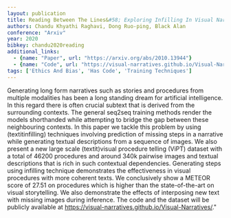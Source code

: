 ```yaml
---
layout: publication
title: Reading Between The Lines&#58; Exploring Infilling In Visual Narratives
authors: Chandu Khyathi Raghavi, Dong Ruo-ping, Black Alan
conference: "Arxiv"
year: 2020
bibkey: chandu2020reading
additional_links:
  - {name: "Paper", url: "https://arxiv.org/abs/2010.13944"}
  - {name: "Code", url: "https://visual-narratives.github.io/Visual-Narratives/"}
tags: ['Ethics And Bias', 'Has Code', 'Training Techniques']
---
```

Generating long form narratives such as stories and procedures from multiple modalities has been a long standing dream for artificial intelligence. In this regard there is often crucial subtext that is derived from the surrounding contexts. The general seq2seq training methods render the models shorthanded while attempting to bridge the gap between these neighbouring contexts. In this paper we tackle this problem by using (textitinfilling) techniques involving prediction of missing steps in a narrative while generating textual descriptions from a sequence of images. We also present a new large scale (textit)visual procedure telling (ViPT) dataset with a total of 46200 procedures and around 340k pairwise images and textual descriptions that is rich in such contextual dependencies. Generating steps using infilling technique demonstrates the effectiveness in visual procedures with more coherent texts. We conclusively show a METEOR score of 27.51 on procedures which is higher than the state-of-the-art on visual storytelling. We also demonstrate the effects of interposing new text with missing images during inference. The code and the dataset will be publicly available at https://visual-narratives.github.io/Visual-Narratives/."
